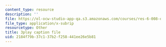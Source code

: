 ```yaml
---
content_type: resource
description: ''
file: https://ol-ocw-studio-app-qa.s3.amazonaws.com/courses/res-6-008-digital-signal-processing-spring-2011/2184f79b37c137b2f258441ee26e5b81_SMnPZzlgtXU.srt
file_type: application/x-subrip
resourcetype: Other
title: 3play caption file
uid: 2184f79b-37c1-37b2-f258-441ee26e5b81
---
```

